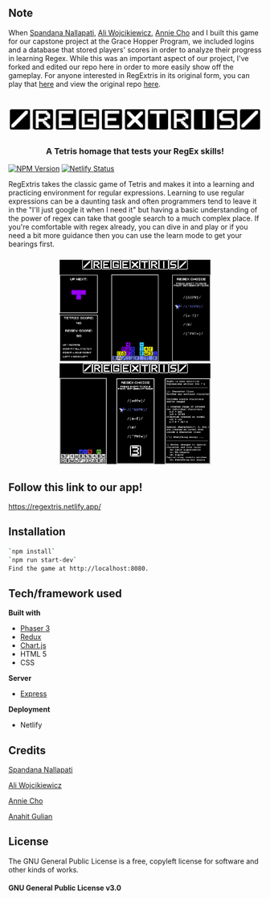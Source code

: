 ## Note

When [Spandana Nallapati](https://github.com/drsnallapati), [Ali Wojcikiewicz](https://github.com/aliwojo), [Annie Cho](https://github.com/skai233) and I built this game for our capstone project at the Grace Hopper Program, we included logins and a database that stored players' scores in order to analyze their progress in learning Regex. While this was an important aspect of our project, I've forked and edited our repo here in order to more easily show off the gameplay. For anyone interested in RegExtris in its original form, you can play that [here](https://regextris.herokuapp.com/) and view the original repo [here](https://github.com/SA3-Games/RegExtris). 

<h1 align="center">
  <img src="https://github.com/SA3-Games/RegExtris/blob/master/public/assets/spritesheets/REGEXTRISbw2.png" alt="RegExtris" width="800">
</h1>

<h3 align="center">A Tetris homage that tests your RegEx skills!</h3>

[![NPM Version][npm-image]][npm-url]
[![Netlify Status](https://api.netlify.com/api/v1/badges/52b11713-5d00-4a0d-bc84-8872c59161da/deploy-status)](https://app.netlify.com/sites/regextris/deploys)

RegExtris takes the classic game of Tetris and makes it into a learning and practicing environment for regular expressions. Learning to use regular expressions can be a daunting task and often programmers tend to leave it in the "I'll just google it when I need it" but having a basic understanding of the power of regex can take that google search to a much complex place. If you're comfortable with regex already, you can dive in and play or if you need a bit more guidance then you can use the learn mode to get your bearings first.
<h3 align="center"><img src="https://github.com/SA3-Games/RegExtris/blob/master/public/assets/sprites/MainTutorial3.png" alt="RegExtris" width="300">               <img src="https://github.com/SA3-Games/RegExtris/blob/master/public/assets/sprites/LearnModeTutorial2.png" alt="RegExtris" width="300"></h3>

## Follow this link to our app!

https://regextris.netlify.app/

## Installation

```sh
`npm install`
`npm run start-dev`
Find the game at http://localhost:8080. 
```

## Tech/framework used

<b>Built with</b>
- [Phaser 3](https://phaser.io/)
- [Redux](https://redux.js.org/)
- [Chart.js](https://www.chartjs.org/)
- HTML 5
- CSS

<b>Server</b>
- [Express](https://expressjs.com/)

<b>Deployment</b>
- Netlify

## Credits

[Spandana Nallapati](https://github.com/drsnallapati)

[Ali Wojcikiewicz](https://github.com/aliwojo)

[Annie Cho](https://github.com/skai233)

[Anahit Gulian](https://github.com/sathytrench)


## License

The GNU General Public License is a free, copyleft license for
software and other kinds of works.

<h4>GNU General Public License v3.0</h4>

<!-- Markdown link & img dfn's -->
[npm-image]: https://img.shields.io/npm/v/datadog-metrics.svg?style=flat-square
[npm-url]: https://npmjs.org/package/datadog-metrics 
[wiki]: https://github.com/yourname/yourproject/wiki